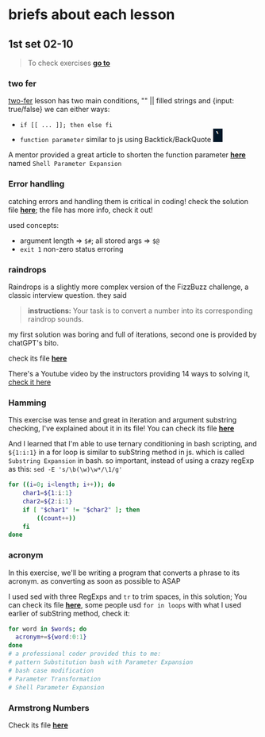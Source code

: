 # briefs about each lesson

## 1st set 02-10

> To check exercises [**go to**](https://exercism.org/tracks/bash/exercises)

### two fer

[two-fer](./02-10/two_fer.sh) lesson has two main conditions, "" || filled strings and {input: true/false}
we can either ways:

* `if [[ ... ]]; then else fi`
* `function parameter` similar to js using Backtick/BackQuote
![Backtick/BackQuote?](./assets/image.png)

A mentor provided a great article to shorten the function parameter [**here**](https://www.gnu.org/software/bash/manual/html_node/Shell-Parameter-Expansion.html) named `Shell Parameter Expansion`

### Error handling

catching errors and handling them is critical in coding!
check the solution file [**here**](./02-10/error_handling.sh); the file has more info, check it out!

used concepts:

* argument length => `$#`; all stored args => `$@`
* `exit 1` non-zero status erroring

### raindrops

Raindrops is a slightly more complex version of the FizzBuzz challenge, a classic interview question. they said

> **instructions:** Your task is to convert a number into its corresponding raindrop sounds.

my first solution was boring and full of iterations, second one is provided by chatGPT's bito.

check its file [**here**](./02-10/raindrops.sh)

There's a Youtube video by the instructors providing 14 ways to solving it, [check it here](https://www.youtube.com/watch?v=mwe-9RIV39Y)

### Hamming

This exercise was tense and great in iteration and argument substring checking, I've explained about it in its file!
You can check its file [**here**](./02-10/hamming.sh)

And I learned that I'm able to use ternary conditioning in bash scripting, and `${1:i:1}` in a for loop is similar to subString method in js. which is called `Substring Expansion` in bash. so important, instead of using a crazy regExp as this: `sed -E 's/\b(\w)\w*/\1/g'`

```sh
for ((i=0; i<length; i++)); do
    char1=${1:i:1}
    char2=${2:i:1}
    if [ "$char1" != "$char2" ]; then
        ((count++))
    fi
done
```

### acronym

In this exercise, we'll be writing a program that converts a phrase to its acronym. as converting as soon as possible to ASAP

I used sed with three RegExps and `tr` to trim spaces, in this solution; You can check its file [**here**](./02-10/acronym.sh), some people usd `for in loops` with what I used earlier of subString method, check it:

```sh
for word in $words; do
  acronym+=${word:0:1}
done
# a professional coder provided this to me:
# pattern Substitution bash with Parameter Expansion
# bash case modification
# Parameter Transformation
# Shell Parameter Expansion
```

### Armstrong Numbers

Check its file [**here**](./02-10/armstrong_numbers.sh)
